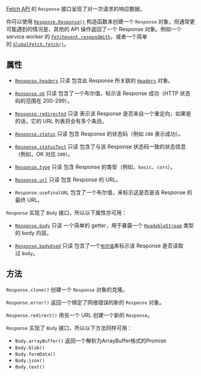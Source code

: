 [Fetch API](https://developer.mozilla.org/zh-CN/docs/Web/API/Fetch_API) 的 `Response` 接口呈现了对一次请求的响应数据。

你可以使用 [`Response.Response()`](https://developer.mozilla.org/zh-CN/docs/Web/API/Response/Response) 构造函数来创建一个 `Response` 对象，但通常更可能遇到的情况是，其他的 API 操作返回了一个 Response 对象。例如一个 service worker 的 [`Fetchevent.respondWith`](https://developer.mozilla.org/zh-CN/docs/Web/API/FetchEvent/respondWith)，或者一个简单的 [`GlobalFetch.fetch()`](https://developer.mozilla.org/zh-CN/docs/Web/API/fetch)。

## 属性

 - [`Response.headers`](https://developer.mozilla.org/zh-CN/docs/Web/API/Response/headers) 只读
	包含此 Response 所关联的 [`Headers`](https://developer.mozilla.org/zh-CN/docs/Web/API/Headers) 对象。

 - [`Response.ok`](https://developer.mozilla.org/zh-CN/docs/Web/API/Response/ok) 只读
	包含了一个布尔值，标示该 Response 成功（HTTP 状态码的范围在 200-299）。

 - [`Response.redirected`](https://developer.mozilla.org/zh-CN/docs/Web/API/Response/redirected) 只读
	表示该 Response 是否来自一个重定向，如果是的话，它的 URL 列表将会有多个条目。

- [`Response.status`](https://developer.mozilla.org/zh-CN/docs/Web/API/Response/status) 只读
	包含 Response 的状态码（例如 `200` 表示成功）。

- [`Response.statusText`](https://developer.mozilla.org/en-US/docs/Web/API/Response/statusText "此页面目前仅提供英文版本") 只读
	包含了与该 Response 状态码一致的状态信息（例如，OK 对应 `200`）。

- [`Response.type`](https://developer.mozilla.org/zh-CN/docs/Web/API/Response/type) 只读
	包含 Response 的类型（例如，`basic`、`cors`）。

- [`Response.url`](https://developer.mozilla.org/zh-CN/docs/Web/API/Response/url) 只读
	包含 Response 的 URL。

- `Response.useFinalURL`
	包含了一个布尔值，来标示这是否是该 Response 的最终 URL。

`Response` 实现了 `Body` 接口，所以以下属性亦可用：

- [`Response.body`](https://developer.mozilla.org/zh-CN/docs/Web/API/Response/body) 只读
	一个简单的 getter，用于暴露一个 [`ReadableStream`](https://developer.mozilla.org/zh-CN/docs/Web/API/ReadableStream) 类型的 body 内容。

- [`Response.bodyUsed`](https://developer.mozilla.org/zh-CN/docs/Web/API/Response/bodyUsed) 只读
	包含了一个[`布尔值`](https://developer.mozilla.org/en-US/docs/Web/JavaScript/Reference/Global_Objects/Boolean "此页面目前仅提供英文版本")来标示该 Response 是否读取过 `Body`。
## 方法
`Response.clone()`
创建一个 `Response` 对象的克隆。

`Response.error()`
返回一个绑定了网络错误的新的 `Response` 对象。

`Response.redirect()`
用另一个 URL 创建一个新的 `Response`。

`Response` 实现了 `Body` 接口，所以以下方法同样可用：
- `Body.arrayBuffer()` 返回一个解析为ArrayBuffer格式的Promise
- `Body.blob()`
- `Body.formData()`
- `Body.json()`
- `Body.text()`
